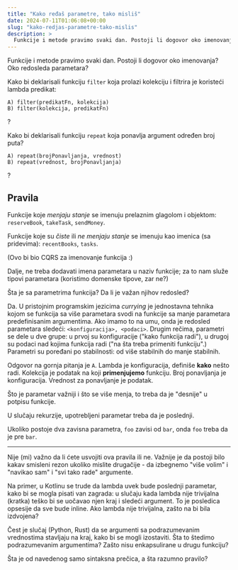 ```yaml
---
title: "Kako ređaš parametre, tako misliš"
date: 2024-07-11T01:06:08+00:00
slug: "kako-redjas-parametre-tako-mislis"
description: >
  Funkcije i metode pravimo svaki dan. Postoji li dogovor oko imenovanja? Oko redosleda parametara?
---
```


Funkcije i metode pravimo svaki dan. Postoji li dogovor oko imenovanja? Oko redosleda parametara?

Kako bi deklarisali funkciju `filter` koja prolazi kolekciju i filtrira je koristeći lambda predikat:

```plaintext
A) filter(predikatFn, kolekcija)
B) filter(kolekcija, predikatFn)
```
?

Kako bi deklarisali funkciju `repeat` koja ponavlja argument određen broj puta?

```plaintext
A) repeat(brojPonavljanja, vrednost)
B) repeat(vrednost, brojPonavljanja)
```
?

## Pravila

Funkcije koje _menjaju stanje_ se imenuju prelaznim glagolom i objektom: `reserveBook`, `takeTask`, `sendMoney`.

Funkcije koje su _čiste_ ili _ne menjaju stanje_ se imenuju kao imenica (sa pridevima): `recentBooks`, `tasks`.

(Ovo bi bio CQRS za imenovanje funkcija :)

Dalje, ne treba dodavati imena parametara u naziv funkcije; za to nam služe tipovi parametara (koristimo domenske tipove, zar ne?)

Šta je sa parametrima funkcija? Da li je važan njihov redosled?

Da. U pristojnim programskim jezicima _currying_ je jednostavna tehnika kojom se funkcija sa više parametara svodi na funkcije sa manje parametara predefinisanim argumentima. Ako imamo to na umu, onda je redosled parametara sledeći: `<konfiguracija>, <podaci>`. Drugim rečima, parametri se dele u dve grupe: u prvoj su konfiguracije ("kako funkcija radi"), u drugoj su podaci nad kojima funkcija radi ("na šta treba primeniti funkciju".) Parametri su poređani po stabilnosti: od više stabilnih do manje stabilnih.

Odgovor na gornja pitanja je `A`. Lambda je konfiguracija, definiše **kako** nešto radi. Kolekcija je podatak na koji **primenjujemo** funkciju. Broj ponavljanja je konfiguracija. Vrednost za ponavljanje je podatak.

Što je parametar važniji i što se više menja, to treba da je "desnije" u potpisu funkcije.

U slučaju rekurzije, upotrebljeni parametar treba da je poslednji.

Ukoliko postoje dva zavisna parametra, `foo` zavisi od `bar`, onda `foo` treba da je pre `bar`.

---

Nije (mi) važno da li ćete usvojiti ova pravila ili ne. Važnije je da postoji bilo kakav smisleni rezon ukoliko mislite drugačije - da izbegnemo "više volim" i "navikao sam" i "svi tako rade" argumente.

Na primer, u Kotlinu se trude da lambda uvek bude poslednji parametar, kako bi se mogla pisati van zagrada: u slučaju kada lambda nije trivijalna (kratka) teško bi se uočavao njen kraj i sledeći argument. To je posledica opsesije da sve bude inline. Ako lambda nije trivijalna, zašto na bi bila izdvojena?

Čest je slučaj (Python, Rust) da se argumenti sa podrazumevanim vrednostima stavljaju na kraj, kako bi se mogli izostaviti. Šta to štedimo podrazumevanim argumentima? Zašto nisu enkapsulirane u drugu funkciju?

Šta je od navedenog samo sintaksna prečica, a šta razumno pravilo?
